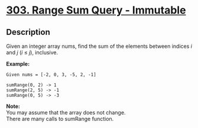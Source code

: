 # [303. Range Sum Query - Immutable](https://leetcode.com/problems/range-sum-query-immutable/description/)

## Description

Given an integer array nums, find the sum of the elements between indices *i* and *j* (*i* ≤ *j*), inclusive.

**Example:**
```
Given nums = [-2, 0, 3, -5, 2, -1]

sumRange(0, 2) -> 1
sumRange(2, 5) -> -1
sumRange(0, 5) -> -3
```

**Note:**   
You may assume that the array does not change.    
There are many calls to sumRange function.
